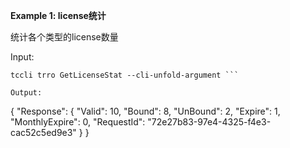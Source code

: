 **Example 1: license统计**

统计各个类型的license数量

Input: 

```
tccli trro GetLicenseStat --cli-unfold-argument ```

Output: 
```
{
    "Response": {
        "Valid": 10,
        "Bound": 8,
        "UnBound": 2,
        "Expire": 1,
        "MonthlyExpire": 0,
        "RequestId": "72e27b83-97e4-4325-f4e3-cac52c5ed9e3"
    }
}
```

